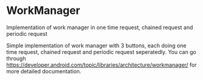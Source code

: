 # WorkManager
Implementation of work manager in one time request, chained request and periodic request

Simple implementation of work manager with 3 buttons, each doing one time request, chained request and periodic request seperatedly.
You can go through https://developer.android.com/topic/libraries/architecture/workmanager/ for more detailed documentation.
